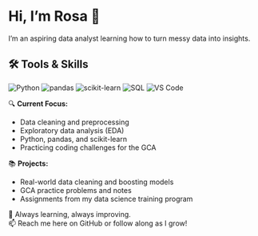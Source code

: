 # Hi, I’m Rosa 👋

I’m an aspiring data analyst learning how to turn messy data into insights.

## 🛠️ Tools & Skills

![Python](https://img.shields.io/badge/Python-3776AB?style=flat-square&logo=python&logoColor=white)
![pandas](https://img.shields.io/badge/pandas-150458?style=flat-square&logo=pandas&logoColor=white)
![scikit-learn](https://img.shields.io/badge/scikit--learn-F7931E?style=flat-square&logo=scikit-learn&logoColor=white)
![SQL](https://img.shields.io/badge/SQL-4479A1?style=flat-square&logo=postgresql&logoColor=white)
![VS Code](https://img.shields.io/badge/VS%20Code-007ACC?style=flat-square&logo=visual-studio-code&logoColor=white)


🔍 **Current Focus:**
- Data cleaning and preprocessing
- Exploratory data analysis (EDA)
- Python, pandas, and scikit-learn
- Practicing coding challenges for the GCA

📚 **Projects:**
- Real-world data cleaning and boosting models
- GCA practice problems and notes
- Assignments from my data science training program

🌱 Always learning, always improving.  
📫 Reach me here on GitHub or follow along as I grow!
